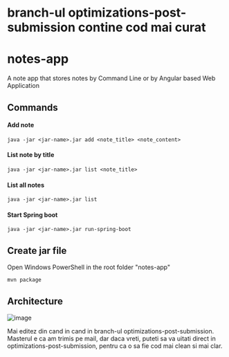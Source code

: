 # branch-ul optimizations-post-submission contine cod mai curat

# notes-app

A note app that stores notes by Command Line or by Angular based Web Application

## Commands

#### Add note
```shell
java -jar <jar-name>.jar add <note_title> <note_content>
```
#### List note by title
```shell
java -jar <jar-name>.jar list <note_title>
```
#### List all notes
```shell
java -jar <jar-name>.jar list
```
#### Start Spring boot
```shell
java -jar <jar-name>.jar run-spring-boot
```
## Create jar file
Open Windows PowerShell in the root folder "notes-app"
```shell
mvn package
```

## Architecture

![image](https://user-images.githubusercontent.com/111562058/186296114-8b8dc792-568c-42f9-b4a9-b37e591409c8.png)

Mai editez din cand in cand in branch-ul optimizations-post-submission. Masterul e ca am trimis pe mail, dar daca vreti, puteti sa va uitati direct in optimizations-post-submission, pentru ca o sa fie cod mai clean si mai clar. 
